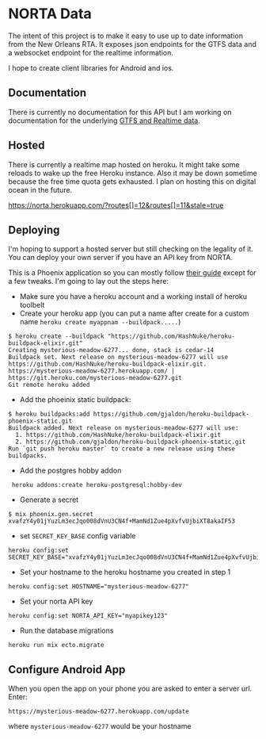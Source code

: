 # NORTA Data

The intent of this project is to make it easy to use up to date information from the New Orleans RTA.
It exposes json endpoints for the GTFS data and a websocket endpoint for the realtime information.

I hope to create client libraries for Android and ios.

## Documentation

There is currently no documentation for this API but I am working on documentation for the underlying [GTFS and Realtime data](docs/norta_realtime_api.md).

## Hosted

There is currently a realtime map hosted on heroku. It might take some reloads to wake up the free Heroku instance. Also it may be down sometime
because the free time quota gets exhausted. I plan on hosting this on digital ocean in the future.

https://norta.herokuapp.com/?routes[]=12&routes[]=11&stale=true

## Deploying

I'm hoping to support a hosted server but still checking on the legality of it. You can deploy your own server if you
have an API key from NORTA.

This is a Phoenix application so you can mostly follow [their guide](http://www.phoenixframework.org/docs/heroku) except for a few tweaks. I'm going to lay out the steps here:

* Make sure you have a heroku account and a working install of heroku toolbelt
* Create your heroku app (you can put a name after create for a custom name `heroku create myappnam --buildpack.....`)

```
$ heroku create --buildpack "https://github.com/HashNuke/heroku-buildpack-elixir.git"
Creating mysterious-meadow-6277... done, stack is cedar-14
Buildpack set. Next release on mysterious-meadow-6277 will use https://github.com/HashNuke/heroku-buildpack-elixir.git.
https://mysterious-meadow-6277.herokuapp.com/ | https://git.heroku.com/mysterious-meadow-6277.git
Git remote heroku added
```

* Add the phoeinix static buildpack:

```
$ heroku buildpacks:add https://github.com/gjaldon/heroku-buildpack-phoenix-static.git
Buildpack added. Next release on mysterious-meadow-6277 will use:
  1. https://github.com/HashNuke/heroku-buildpack-elixir.git
  2. https://github.com/gjaldon/heroku-buildpack-phoenix-static.git
Run `git push heroku master` to create a new release using these buildpacks.
```

* Add the postgres hobby addon

```
 heroku addons:create heroku-postgresql:hobby-dev
```

* Generate a secret

```
$ mix phoenix.gen.secret
xvafzY4y01jYuzLm3ecJqo008dVnU3CN4f+MamNd1Zue4pXvfvUjbiXT8akaIF53
```

* set `SECRET_KEY_BASE` config variable

```
heroku config:set SECRET_KEY_BASE="xvafzY4y01jYuzLm3ecJqo008dVnU3CN4f+MamNd1Zue4pXvfvUjbiXT8akaIF53"
```

* Set your hostname to the heroku hostname you created in step 1

```
heroku config:set HOSTNAME="mysterious-meadow-6277"
```

* Set your norta API key

```
heroku config:set NORTA_API_KEY="myapikey123"
```

* Run the database migrations

```
heroku run mix ecto.migrate
```

## Configure Android App

When you open the app on your phone you are asked to enter a server url. Enter:

```
https://mysterious-meadow-6277.herokuapp.com/update
```

where `mysterious-meadow-6277` would be your hostname
